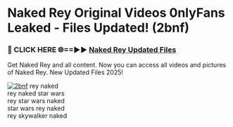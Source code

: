 # Naked Rey Original Videos 0nlyFans Leaked - Files Updated! (2bnf)

<h3>🔴 CLICK HERE 🌐==►► <a href="https://tinyurl.com/up5wt9bj" rel="nofollow">Naked Rey Updated Files</a></h3>

Get Naked Rey and all content. Now you can access all videos and pictures of Naked Rey. New Updated Files 2025!

[![2bnf](https://i.imgur.com/ABiUzMV.gif)](https://tinyurl.com/up5wt9bj)
rey naked<br>
rey naked star wars<br>
rey star wars naked<br>
star wars rey naked<br>
rey skywalker naked